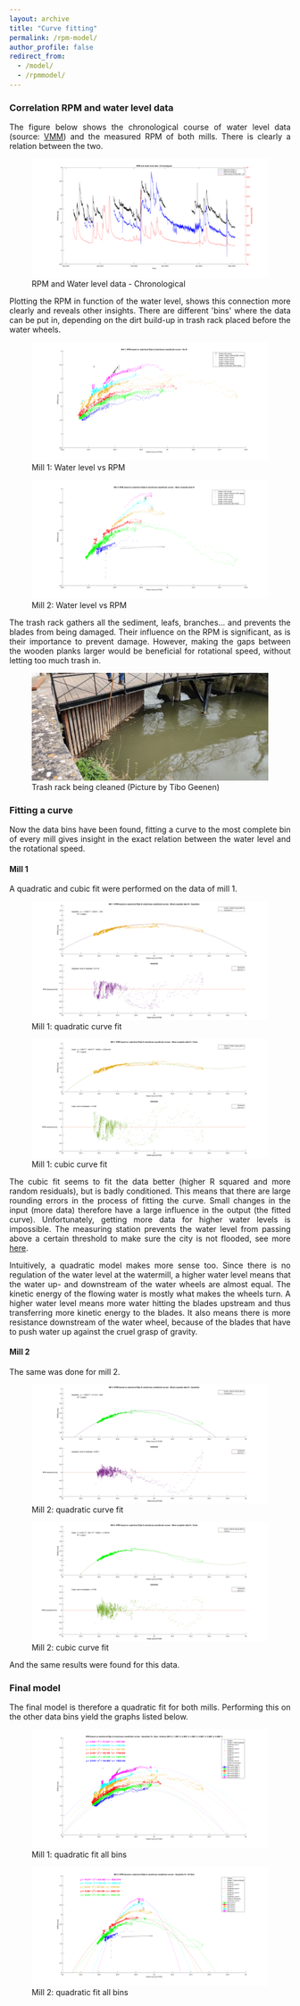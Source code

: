 ```yaml
---
layout: archive
title: "Curve fitting"
permalink: /rpm-model/
author_profile: false
redirect_from:
  - /model/
  - /rpmmodel/
---
```

<style>body {text-align: justify}</style>

### Correlation RPM and water level data

The figure below shows the chronological course of water level data (source: [VMM](https://www.waterinfo.be/station/01K08_012)) and the measured RPM of both mills. There is clearly a relation between the two.

<figure>
  <img src="/images/modelfitgraphs/RPM-and-water level-data.png">
  <figcaption>RPM and Water level data - Chronological</figcaption>
</figure>

Plotting the RPM in function of the water level, shows this connection more clearly and reveals other insights. There are different 'bins' where the data can be put in, depending on the dirt build-up in trash rack placed before the water wheels.

<figure>
  <img src="/images/modelfitgraphs/AllDataUnfitted-Mill-1.png">
  <figcaption>Mill 1: Water level vs RPM</figcaption>
</figure>

<figure>
  <img src="/images/modelfitgraphs/AllDataUnfitted-Mill-2.png">
  <figcaption>Mill 2: Water level vs RPM</figcaption>
</figure>

The trash rack gathers all the sediment, leafs, branches... and prevents the blades from being damaged. Their influence on the RPM is significant, as is their importance to prevent damage. However, making the gaps between the wooden planks larger would be beneficial for rotational speed, without letting too much trash in.

<figure>
    <img src="/images/modelfitgraphs/trash-rack-cleaning.jpg">
    <figcaption>Trash rack being cleaned (Picture by Tibo Geenen)</figcaption>
</figure>

### Fitting a curve

Now the data bins have been found, fitting a curve to the most complete bin of every mill gives insight in the exact relation between the water level and the rotational speed.

#### Mill 1

A quadratic and cubic fit were performed on the data of mill 1.

<figure>
  <img src="/images/modelfitgraphs/ModelFit-Mill-1-Most-complete-Quadratic.png">
  <figcaption>Mill 1: quadratic curve fit</figcaption>
</figure>

<figure>
  <img src="/images/modelfitgraphs/ModelFit-Mill-1-Most-complete-Cubic.png">
  <figcaption>Mill 1: cubic curve fit</figcaption>
</figure>

The cubic fit seems to fit the data better (higher R squared and more random residuals), but is badly conditioned. This means that there are large rounding errors in the process of fitting the curve. Small changes in the input (more data) therefore have a large influence in the output (the fitted curve). Unfortunately, getting more data for higher water levels is impossible. The measuring station prevents the water level from passing above a certain threshold to make sure the city is not flooded, see more [here](https://arenberg-watermill.github.io/water-level-station/).

Intuitively, a quadratic model makes more sense too. Since there is no regulation of the water level at the watermill, a higher water level means that the water up- and downstream of the water wheels are almost equal. The kinetic energy of the flowing water is mostly what makes the wheels turn.
A higher water level means more water hitting the blades upstream and thus transferring more kinetic energy to the blades. It also means there is more resistance downstream of the water wheel, because of the blades that have to push water up against the cruel grasp of gravity.

#### Mill 2

The same was done for mill 2.

<figure>
  <img src="/images/modelfitgraphs/ModelFit-Mill-2-Most-complete-Quadratic.png">
  <figcaption>Mill 2: quadratic curve fit</figcaption>
</figure>

<figure>
  <img src="/images/modelfitgraphs/ModelFit-Mill-2-Most-complete-Cubic.png">
  <figcaption>Mill 2: cubic curve fit</figcaption>
</figure>

And the same results were found for this data.

### Final model

The final model is therefore a quadratic fit for both mills. Performing this on the other data bins yield the graphs listed below.

<figure>
  <img src="/images/modelfitgraphs/quadraticfit-alldata-mill1.png">
  <figcaption>Mill 1: quadratic fit all bins</figcaption>
</figure>

<figure>
  <img src="/images/modelfitgraphs/quadraticfit-alldata-mill2.png">
  <figcaption>Mill 2: quadratic fit all bins</figcaption>
</figure>
